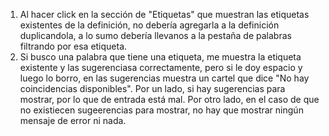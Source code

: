 1. Al hacer click en la sección de "Etiquetas" que muestran las etiquetas existentes de la definición, no debería agregarla a la definición duplicandola, a lo sumo debería llevanos a la pestaña de palabras filtrando por esa etiqueta.
2. Si busco una palabra que tiene una etiqueta, me muestra la etiqueta existente y las sugerenciasa correctamente, pero si le doy espacio y luego lo borro, en las sugerencias muestra un cartel que dice "No hay coincidencias disponibles". Por un lado, si hay sugerencias para mostrar, por lo que de entrada está mal. Por otro lado, en el caso de que no existiecen sugeerencias para mostrar, no hay que mostrar ningún mensaje de error ni nada.
